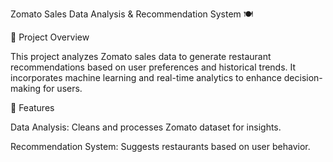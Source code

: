 Zomato Sales Data Analysis & Recommendation System 🍽️

📌 Project Overview

This project analyzes Zomato sales data to generate restaurant recommendations based on user preferences and historical trends. It incorporates machine learning and real-time analytics to enhance decision-making for users.

🚀 Features

Data Analysis: Cleans and processes Zomato dataset for insights.

Recommendation System: Suggests restaurants based on user behavior.
